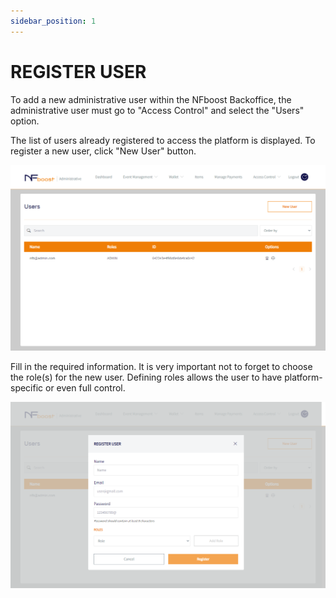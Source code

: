 ```yaml
---
sidebar_position: 1
---
```


# REGISTER USER

To add a new administrative user within the NFboost Backoffice, the administrative user must go to "Access Control" and select the "Users" option.

The list of users already registered to access the platform is displayed. To register a new user, click "New User" button.

![1](/img/user.png)

Fill in the required information. It is very important not to forget to choose the role(s) for the new user. Defining roles allows the user to have platform-specific or even full control.

![1](/img/novatelaregister.png)
